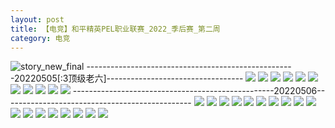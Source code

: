 ```yaml
---
layout: post
title: 【电竞】和平精英PEL职业联赛_2022_季后赛_第二周
category: 电竞
---
```

![story_new_final](http://rab41f8zg.hd-bkt.clouddn.com/img/story_new_final_0322.png)
----------------------------------------------------20220505[:3顶级老六]----------------------------------
![](http://ran7ztk3m.hd-bkt.clouddn.com/img/pel-220505-1.jpg)
![](http://ran7ztk3m.hd-bkt.clouddn.com/img/pel-220505-2.jpg)
![](http://ran7ztk3m.hd-bkt.clouddn.com/img/pel-220505-3.jpg)
![](http://ran7ztk3m.hd-bkt.clouddn.com/img/pel-220505-4.jpg)
![](http://ran7ztk3m.hd-bkt.clouddn.com/img/pel-220505-10.jpg)
![](http://ran7ztk3m.hd-bkt.clouddn.com/img/pel-220505-11.jpg)
![](http://ran7ztk3m.hd-bkt.clouddn.com/img/pel-220505-5.jpg)
![](http://ran7ztk3m.hd-bkt.clouddn.com/img/pel-220505-6.jpg)
![](http://ran7ztk3m.hd-bkt.clouddn.com/img/pel-220505-7.jpg)
![](http://ran7ztk3m.hd-bkt.clouddn.com/img/pel-220505-8.jpg)
![](http://ran7ztk3m.hd-bkt.clouddn.com/img/pel-220505-9.jpg)
--------------------------------------------------20220506-----------------------------------------------
![](http://ran7ztk3m.hd-bkt.clouddn.com/img/pel-220506-new-1.jpg)
![](http://ran7ztk3m.hd-bkt.clouddn.com/img/pel-220506-new-2.jpg)
![](http://ran7ztk3m.hd-bkt.clouddn.com/img/pel-220506-new-3.jpg)
![](http://ran7ztk3m.hd-bkt.clouddn.com/img/pel-220506-new-4.jpg)
![](http://ran7ztk3m.hd-bkt.clouddn.com/img/pel-220506-new-5.jpg)
![](http://ran7ztk3m.hd-bkt.clouddn.com/img/pel-220506-4.jpg)
![](http://ran7ztk3m.hd-bkt.clouddn.com/img/pel-220506-7.jpg)
![](http://ran7ztk3m.hd-bkt.clouddn.com/img/pel-220506-1.jpg)
![](http://ran7ztk3m.hd-bkt.clouddn.com/img/pel-220506-2.jpg)
![](http://ran7ztk3m.hd-bkt.clouddn.com/img/pel-220506-3.jpg)
![](http://ran7ztk3m.hd-bkt.clouddn.com/img/pel-220506-5.jpg)
![](http://ran7ztk3m.hd-bkt.clouddn.com/img/pel-220506-6.jpg)
![](http://ran7ztk3m.hd-bkt.clouddn.com/img/pel-220506-8.jpg)
![](http://ran7ztk3m.hd-bkt.clouddn.com/img/pel-220506-9.jpg)
![](http://ran7ztk3m.hd-bkt.clouddn.com/img/pel-220506-10.jpg)
![](http://ran7ztk3m.hd-bkt.clouddn.com/img/pel-220506-14.jpg)
![](http://ran7ztk3m.hd-bkt.clouddn.com/img/pel-220506-12.jpg)
![](http://ran7ztk3m.hd-bkt.clouddn.com/img/pel-220506-13.jpg)
